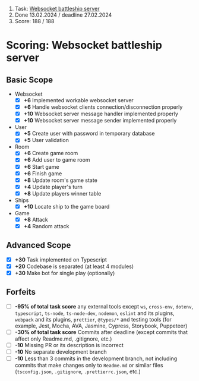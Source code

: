 1. Task: [Websocket battleship server](https://github.com/AlreadyBored/nodejs-assignments/blob/main/assignments/battleship/assignment.md)
2. Done 13.02.2024 / deadline 27.02.2024
3. Score: 188 / 188

# Scoring: Websocket battleship server

## Basic Scope

- Websocket
  - [X] **+6** Implemented workable websocket server
  - [X] **+6** Handle websocket clients connection/disconnection properly
  - [X] **+10** Websocket server message handler implemented properly
  - [X] **+10** Websocket server message sender implemented properly
- User
  - [X] **+5** Create user with password in temporary database
  - [X] **+5** User validation
- Room
  - [X] **+6** Create game room
  - [X] **+6** Add user to game room
  - [X] **+6** Start game
  - [X] **+6** Finish game
  - [X] **+8** Update room's game state
  - [X] **+4** Update player's turn
  - [X] **+8** Update players winner table
- Ships
  - [X] **+10** Locate ship to the game board
- Game
  - [X] **+8** Attack
  - [X] **+4** Random attack

## Advanced Scope

- [X] **+30** Task implemented on Typescript
- [X] **+20** Codebase is separated (at least 4 modules)
- [X] **+30** Make bot for single play (optionally)

## Forfeits

- [ ] **-95% of total task score** any external tools except `ws`, `cross-env`, `dotenv`, `typescript`, `ts-node`, `ts-node-dev`, `nodemon`, `eslint` and its plugins, `webpack` and its plugins, `prettier`, `@types/*` and testing tools (for example, Jest, Mocha, AVA, Jasmine, Cypress, Storybook, Puppeteer)
- [ ] **-30% of total task score** Commits after deadline (except commits that affect only Readme.md, .gitignore, etc.)
- [ ] **-10** Missing PR or its description is incorrect
- [ ] **-10** No separate development branch
- [ ] **-10** Less than 3 commits in the development branch, not including commits that make changes only to `Readme.md` or similar files (`tsconfig.json`, `.gitignore`, `.prettierrc.json`, etc.)
